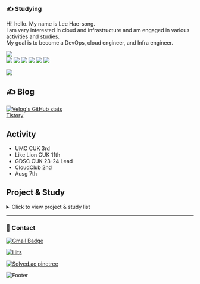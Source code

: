 

### ✍️ Studying
Hi! hello. My name is Lee Hae-song.<br>
I am very interested in cloud and infrastructure and am engaged in various activities and studies.<br>
My goal is to become a DevOps, cloud engineer, and Infra engineer.


<img src="https://github-readme-stats.vercel.app/api/top-langs/?username=pinetree2&layout=compact"><br>
<img src="https://img.shields.io/badge/Python-3766AB?style=flat-square&logo=Python&logoColor=white"/> 
<img src="https://img.shields.io/badge/Aws-FFB71B?style=flat-square&logo=Amazon Aws&logoColor=white"/>
 <img src="https://img.shields.io/badge/Java-007396?style=flat-square&logo=Java&logoColor=white"/>
 <img src="https://img.shields.io/badge/Terraform-7B42BC?style=flat-square&logo=Terraform&logoColor=white"/>
 <img src="https://img.shields.io/badge/Docker-2496ED?style=flat-square&logo=Docker&logoColor=white"/>
 <img src="https://img.shields.io/badge/Kubernetes-326CE5?style=flat-square&logo=Kubernetes&logoColor=white"/>
 
 
![](./profile-3d-contrib/profile-green-animate.svg)




 ## ✍️ Blog
 [![Velog's GitHub stats](https://velog-readme-stats.vercel.app/api?name=pinetree2)](https://velog.io/@pinetree2)<br>
 [Tistory](https://pinetree0308.tistory.com/)

 
## Activity
- UMC CUK 3rd
- Like Lion CUK 11th
- GDSC CUK 23-24 Lead
- CloudClub 2nd
- Ausg 7th



 ## Project & Study

 <details>
  <summary>Click to view project & study list</summary>

|프로젝트&스터디 제목 및 개요|개발 기간|참여인원 & 자신의 역할|기술스택|주요 개발 내용|비고|
|------|-----|-------|-----|------|---|
| 소켓 통신 프로젝트 | 2022-05-16~2022-06-14 | 5명, 백엔드 (DB관련 코드 작성) | Mysql, Java - 18 | 소켓통신을 기반으로 한 채팅프로그램 개발 | 교내 프로젝트 소켓통신 수업 (Java) (https://www.notion.so/Java-4da313064d544c208c76f190a6630a09?pvs=21)  |
| AWS & Terraform 스터디 + 아키텍처 설계 프로젝트 | 2022-9-01 ~ 2022-10-13 | 9명, 스터디원 | AWS, Terraform | AWS Case Study, 테라폼 강의 수강, AWS 서비스 아키텍처 설계 | [AWS & Terraform 스터디+ 프로젝트](https://www.notion.so/AWS-Terraform-6fdbf6b70a82437090ca69e5b2e10d9c?pvs=21)  |
| JpetStore 역공학  | 2022-11-24 ~ 2022-12-07 | 6명, 백엔드 ( 전체적인 동작 코드) | MyBatis, Java -11 | JpetStore 오픈소스 프로젝트 역공학 | [JpetStore역공학 (Java)](https://www.notion.so/JpetStore-Java-e28994cf3f994e9386d3bdd557c03aca?pvs=21)  |
| CI/CD 스터디 &프로젝트- 아재개그 슬랙봇 개발 | 2022-11-03 ~ 2022-12-29 | 6명, 스터디원  | Python, Docker, K8s, Github registry,Helm, ArgoCD | 간단한슬랙봇 개발후 CI/CD 배포 | [CI/CD 프로젝트](https://www.notion.so/CI-CD-22e06262f0614d298d2c3712e0c32fd0?pvs=21)  |
| CoDEV - 같이개발해요! 어플 개발 | 2023-01-06 ~ | 10명, 백엔드 | Spring Boot, Java - 11, MyBatis | 같이 개발할 사람을 찾는 용도의 어플 개발 | [CoDEV](https://www.notion.so/CoDEV-ec34ec35124e473eb97d2c018f787135?pvs=21)  |
| 클라우드 직무 부트캠프 (1) | 2022-01-08 ~ 2022-02-05 | 5명, 수강자 | aws,python flask, eks,k8s, openstack,Docker, | 클라우드 현직자에게 클라우드 직무관련 과제 제출 | [클라우드 직무 부트캠프 과제 수행(1)](https://www.notion.so/1-344621f3b4044936aafd109d0f3cdc43?pvs=21)  |
| 클라우드 직무 부트캠프 (2) | 2022-12-17~2023-01-21 | 8명, 수강자 | aws,eks,docker,k8s, efk stack,cloudwatch, slack, | 클라우드 현직자에게 클라우드 직무관련 과제 제출 | [클라우드 직무 부트캠프 과제 수행 (2)](https://www.notion.so/2-cc41cb1e55ba475dbf57f39c8eca597c?pvs=21)  |
| 쿠버네티스 인 액션 책 스터디 | 2023-01-18~2023-02-22 | 6명, 스터디원 | kubernetes | 방학기간동안 쿠버네티스 인 액션이라는 책을 주제로 스터디 진행함. 쿠버네티스에 관련된 여러 개념들을 배우며 예제와 간단한 실습을 통해 내용의 일부 익힘. | [쿠버네티스 인 액션 스터디](https://www.notion.so/8b71206555ce43f6a280af23781af30d?pvs=21)  |
| 공공기관의 민간 클라우드 도입 체계의 방향성 제언 | 2023-12-17~ 01-06 | 팀장, 클라우드 인프라 구축,발표자료 제작 | docker,kubernetes,aws | 공공부문의 민간 클라우드 도입에 대한 정부의 발표와 정책들에 대한 자료를 조사하고 그것을 바탕으로 클라우드 네이티브의 필요성과 중요성에 관해 탐구하였다. 본 프로젝트는 공공부문의 클라우드 도입현황과 클라우드 네이티브라는 필요성을 시사하였고, 중심 기술인 컨테이너 서비스 빌드와 배포방법을 실제로 도커와 쿠버네티스를 이용하여 구축하여 탐구를 실행하였다. | [동계 계절학기 캡스톤 - 공공기관의 민간 클라우드 도입 체계의 방향성 제언](https://www.notion.so/4f9828688e43459f8de5e3e13aa561d4?pvs=21)  |
| 90DaysOfDevOps 스터디 | 2023-03-09~ 04-30 | 8명, 스터디원 | devops 와 관한 기초적 과정과 개념을 배움 | Devops 와 관련된 깃헙 리소스를 통해 데브옵스란 무엇이며 어떠한 개념과 기술들이 주로 이루어져 있는지를 파악하며 흐름을 배움 | [90DaysOfDevOps](https://www.notion.so/90DaysOfDevOps-f6f86300de4b486799242a419785194d?pvs=21)  |
| 쿠버네티스 환경에서 대용량 스마트 물류관리 시뮬레이션 개발 - 한이음 | 2023-04-01~2023-11-30(진행중) | 6명,팀장, 백엔드, 클라우드 인프라  | python, aws eks, docker, kubernetes 등 | 이 프로젝트는 오픈소스 물류관리 소프트웨어인 "Warehouse Management System"을 활용하여 다양한 창고물류 입출력 시스템을 해상 물류 컨테이너 시스템에 효과적으로 적용하여 시뮬레이션하는 것을 목표로 한다. 이를 위해 "쿠버네티스" 환경에서 운영하여 대량의 시뮬레이션을 실시할 수 있으며, 이를 통해 빠르고 효율적으로 인프라를 관리하고 컨테이너 물류 시스템을 안정적으로 운영하고자 한다. | [스마트 해상 물류](https://www.notion.so/e7752fc06dc54e30954860a881635151?pvs=21)|
| Terraform for infra | 2023-05-11~진행중 | 10명, 스터디원 | aws,ncp,terraform | • 해당 스터디는 Terraform을 통해 인프라(AWS와 스터디원별로 추가적인 인프라 선정) 2개를 코드로 구축해보는 스터디 ◦ AWS는 고정적으로 가져가되 다른 인프라도 추가적으로 학습해보며 구축 방식 공부◦AWS의 리소스를 다른 인프라에선 어떤 이름의 리소스로 제공하는지까지 공부해 볼 수 있는 기회! (나아가 각 리소스의 차이까지 공부해 볼 수 있음)  ▪ ex. AWS의 EC2는 NCP에선 Server, GCP에선 Compute Engine(GCE), Azure Virtual Machines | [Terraform for infra](https://www.notion.so/Terraform-for-infra-1bcd6e819a8548a4928329a3d706d0f9?pvs=21)  |
| Java 스터디 | 2023-03-10~2023-06-06 | 6명, 스터디장 | java, spring boot | 멋쟁이 사자처럼에서 백엔드 bumblebee 팀의 스터디장을 맡아 스터디를 진행.운영진으로서 자바 관련 스터디를 위한 과제를 출제함, 더불어 과제 풀이를 스터디원들과 함께 진행함 |  |
| HyozaSon | 2023-07-17~2023-08-18 | 6명, 백엔드 파트장 | java, spring boot, ncp, docker, npm, github action | 멋쟁이 사자처럼 해커톤에 참여함. “디지털 사회 격차를 해소할 수 있는 문제” 를 해결 하고자 일상 생활 속에서 대중교통 이용/예매 에 차질을 겪는 사람을 대상으로 하여 “실시간 도움 요청/수락” 서비스를 만들고자 함. 프로젝트 서비스 이름과 관련한 신박한 아이디어를 적극적으로 내어 채택됨. ”실시간”으로 진행하기 위해 WebSocket 을 시도하였으나 구현과정에 차질이 생겨 SSE 프로토콜을 이용하여 구현함. 더불어, 운영환경의 격리와 무중단 배포를 위해 docker 컨테이너와 github action CI을 이용함 CI/CD 프로세스를 완벽히 구현하지 못했지만 도커라이징을 통해 컨테이너를 백그라운드에서 돌려보며 컨테이너 동작 방식에 대해 이해할 수 있었으며 추후 CI/CD 프로세스를 완벽히 이해하고 경험하고 싶은 계기가 됨 배포에 관해 아는 구성원이 없어서 도맡아 하며 정말 어려웠지만, 혼자 익히고 구성원들에게 알려주기 위해 느리지만 정확히 습득할 수 있었음.  | [멋사 아이디어/해커톤](https://www.notion.so/89d95670ccb141a7bcb487183b4bf7e0?pvs=21)  |
| GDG Campus Korea - 왔슈? | 2023-08-28~2023-09-28 | 6명, 팀장, 백엔드 및 인프라|  | 서비스 이름과 관한 아이디어 채택 |  |
| AUSG SAA 스터디 | 2023-09-03~ | 스터디장, 7명 |  |  |  |
 ---

</details>

---

### 💬 Contact
 [![Gmail Badge](https://img.shields.io/badge/Gmail-d14836?style=flat-square&logo=Gmail&logoColor=white&link=mailto:pinetree3966@gmail.com)](mailto:pinetree3966@gmail.com)

[![Hits](https://hits.seeyoufarm.com/api/count/incr/badge.svg?url=https%3A%2F%2Fgithub.com%2Fpinetree2&count_bg=%230040F2&title_bg=%233D5C69&icon=awesomelists.svg&icon_color=%2308E7FF&title=hits&edge_flat=false)](https://hits.seeyoufarm.com)

[![Solved.ac
pinetree](http://mazassumnida.wtf/api/mini/generate_badge?boj=dlgothd3966)](https://solved.ac/dlgothd3966)

![Footer](https://capsule-render.vercel.app/api?type=waving&color=auto&height=200&section=footer)

 
